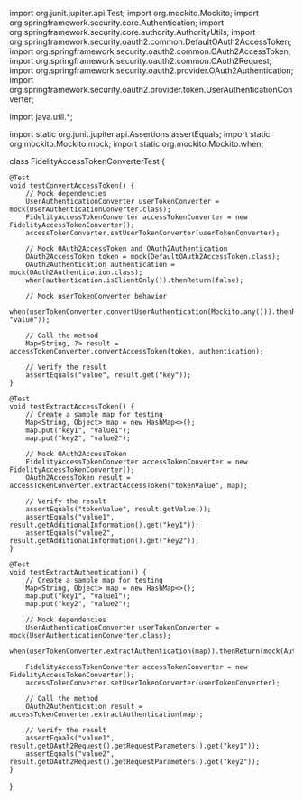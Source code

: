 import org.junit.jupiter.api.Test;
import org.mockito.Mockito;
import org.springframework.security.core.Authentication;
import org.springframework.security.core.authority.AuthorityUtils;
import org.springframework.security.oauth2.common.DefaultOAuth2AccessToken;
import org.springframework.security.oauth2.common.OAuth2AccessToken;
import org.springframework.security.oauth2.common.OAuth2Request;
import org.springframework.security.oauth2.provider.OAuth2Authentication;
import org.springframework.security.oauth2.provider.token.UserAuthenticationConverter;

import java.util.*;

import static org.junit.jupiter.api.Assertions.assertEquals;
import static org.mockito.Mockito.mock;
import static org.mockito.Mockito.when;

class FidelityAccessTokenConverterTest {

    @Test
    void testConvertAccessToken() {
        // Mock dependencies
        UserAuthenticationConverter userTokenConverter = mock(UserAuthenticationConverter.class);
        FidelityAccessTokenConverter accessTokenConverter = new FidelityAccessTokenConverter();
        accessTokenConverter.setUserTokenConverter(userTokenConverter);

        // Mock OAuth2AccessToken and OAuth2Authentication
        OAuth2AccessToken token = mock(DefaultOAuth2AccessToken.class);
        OAuth2Authentication authentication = mock(OAuth2Authentication.class);
        when(authentication.isClientOnly()).thenReturn(false);

        // Mock userTokenConverter behavior
        when(userTokenConverter.convertUserAuthentication(Mockito.any())).thenReturn(Collections.singletonMap("key", "value"));

        // Call the method
        Map<String, ?> result = accessTokenConverter.convertAccessToken(token, authentication);

        // Verify the result
        assertEquals("value", result.get("key"));
    }

    @Test
    void testExtractAccessToken() {
        // Create a sample map for testing
        Map<String, Object> map = new HashMap<>();
        map.put("key1", "value1");
        map.put("key2", "value2");

        // Mock OAuth2AccessToken
        FidelityAccessTokenConverter accessTokenConverter = new FidelityAccessTokenConverter();
        OAuth2AccessToken result = accessTokenConverter.extractAccessToken("tokenValue", map);

        // Verify the result
        assertEquals("tokenValue", result.getValue());
        assertEquals("value1", result.getAdditionalInformation().get("key1"));
        assertEquals("value2", result.getAdditionalInformation().get("key2"));
    }

    @Test
    void testExtractAuthentication() {
        // Create a sample map for testing
        Map<String, Object> map = new HashMap<>();
        map.put("key1", "value1");
        map.put("key2", "value2");

        // Mock dependencies
        UserAuthenticationConverter userTokenConverter = mock(UserAuthenticationConverter.class);
        when(userTokenConverter.extractAuthentication(map)).thenReturn(mock(Authentication.class));

        FidelityAccessTokenConverter accessTokenConverter = new FidelityAccessTokenConverter();
        accessTokenConverter.setUserTokenConverter(userTokenConverter);

        // Call the method
        OAuth2Authentication result = accessTokenConverter.extractAuthentication(map);

        // Verify the result
        assertEquals("value1", result.getOAuth2Request().getRequestParameters().get("key1"));
        assertEquals("value2", result.getOAuth2Request().getRequestParameters().get("key2"));
    }
}
